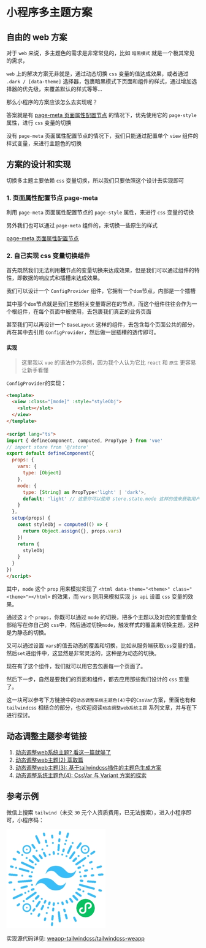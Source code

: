 # 小程序多主题方案

## 自由的 web 方案

对于 `web` 来说，多主题色的需求是非常常见的，比如 `暗黑模式` 就是一个极其常见的需求，

`web` 上的解决方案无非就是，通过动态切换 `css` 变量的值达成效果，或者通过 `.dark / [data-theme]` 选择器，包裹暗黑模式下页面和组件的样式，通过增加选择器的优先级，来覆盖默认的样式等等...

那么小程序的方案应该怎么去实现呢？

答案就是有 [page-meta 页面属性配置节点](https://developers.weixin.qq.com/miniprogram/dev/component/page-meta.html) 的情况下，优先使用它的 `page-style` 属性，进行 `css` 变量的切换

没有 `page-meta` 页面属性配置节点的情况下，我们只能通过配置单个 `view` 组件的样式变量，来进行主题色的切换

<!-- ## 目前小程序存在的限制

首先，小程序中是没有 `:root/html` 选择器的，取而代之的是 `page` 标签选择器，因为小程序中 `page` 才是每个页面的根节点。

其次小程序本身都是多页面的，而我们经常写的 `vue/react` 等等`spa`应用都是单页应用(可以做多页，我只是举个大多数的情况，不要钻牛角尖哈)。

而且 `web` 中我们可以通过 `element.style.setProperty` 这样的 `js api` 轻而易举的修改 `css` 变量的值，但是小程序不行，

我们以微信小程序中选取 `wxml` 的 `api`: `wx.createSelectorQuery` 为例，它甚至都无法选中 `page` 标签，更何况即使选中了，目前也没有能力动态的通过 `js api` 的方式去设置`css` 变量的值。

那么我们究竟应该怎么设计方案呢？ -->

## 方案的设计和实现

切换多主题主要依赖 `css` 变量切换，所以我们只要依照这个设计去实现即可

### 1. 页面属性配置节点 page-meta

利用 `page-meta` 页面属性配置节点的 `page-style` 属性，来进行 `css` 变量的切换

另外我们也可以通过 `page-meta` 组件的，来切换一些原生的样式

[page-meta 页面属性配置节点](https://developers.weixin.qq.com/miniprogram/dev/component/page-meta.html)

### 2. 自己实现 css 变量切换组件

首先既然我们无法利用**根**节点的变量切换来达成效果，但是我们可以通过组件的特性，即数据的响应式和插槽来达成效果。

我们可以设计一个 `ConfigProvider` 组件，它拥有一个`dom`节点，内部是一个插槽

其中那个`dom`节点就是我们主题相关变量寄居在的节点，而这个组件往往会作为一个根组件，在每个页面中被使用，去包裹我们真正的业务页面

甚至我们可以再设计一个 `BaseLayout` 这样的组件，去包含每个页面公共的部分，再在其中去引用 `ConfigProvider`，然后做一层插槽的透传即可。

#### 实现

> 这里我以 `vue` 的语法作为示例，因为我个人认为它比 `react` 和 `原生` 更容易让新手看懂

`ConfigProvider`的实现：

```html
<template>
  <view :class="[mode]" :style="styleObj">
    <slot></slot>
  </view>
</template>

<script lang="ts">
import { defineComponent, computed, PropType } from 'vue'
// import store from '@/store'
export default defineComponent({
  props: {
    vars: {
      type: [Object]
    },
    mode: {
      type: [String] as PropType<'light' | 'dark'>,
      default: 'light' // 这里你可以使用 store.state.mode 这样的值来获取用户的配置
    }
  },
  setup(props) {
    const styleObj = computed(() => {
      return Object.assign({}, props.vars)
    })
    return {
      styleObj
    }
  }
})
</script>
```

其中，`mode` 这个 `prop` 用来模拟实现了 `<html data-theme="<theme>" class="<theme>"></html>` 的效果，而 `vars` 则用来模拟实现 `js api` 设置 `css` 变量的效果。

通过这 `2` 个 `props`，你既可以通过 `mode` 的切换，把多个主题以及对应的变量值全部给写在你自己的 `css`中，然后通过切换`mode`，触发样式的覆盖来切换主题，这种是为静态的切换。

又可以通过设置 `vars`的值去动态的覆盖和切换，比如从服务端获取`css`变量的值，然后`set`进组件中，这显然是非常灵活的，这种是为动态的切换。

现在有了这个组件，我们就可以用它去包裹每一个页面了。

然后下一步，自然是要我们的页面和组件，都去应用那些我们设计的 `css` 变量了。

这一块可以参考下方链接中的`动态调整系统主题色(4)`中的`CssVar`方案，里面也有和 `tailwindcss` 相结合的部分，也欢迎阅读`动态调整web系统主题` 系列文章，并与在下进行探讨。

## 动态调整主题参考链接

1. [动态调整web系统主题? 看这一篇就够了](https://icebreaker.top/articles/2021/12/18-flexible-theme)
2. [动态调整web主题(2) 萃取篇](https://icebreaker.top/articles/2022/1/15-custom-theme-2)
3. [动态调整web主题(3): 基于tailwindcss插件的主题色生成方案](https://icebreaker.top/articles/2022/9/26-custom-theme-3)
4. [动态调整系统主题色(4): CssVar 与 Variant 方案的探索](https://icebreaker.top/articles/2023/10/5-custom-theme-4)

## 参考示例

微信上搜索 `tailwind`（未交 `30` 元个人资质费用，已无法搜索），进入小程序即可，小程序码：

![tailwind](./frameworks/img/tailwind-mp-qrcode.jpg)

实现源代码详见: [weapp-tailwindcss/tailwindcss-weapp](https://github.com/sonofmagic/weapp-tailwindcss/tree/main/tailwindcss-weapp)
